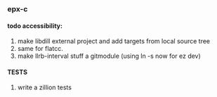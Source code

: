 ### epx-c
#### todo accessibility:
1. make libdill external project and add targets from local source tree
2. same for flatcc.
3. make llrb-interval stuff a gitmodule (using ln -s now for ez dev)

#### TESTS
1. write a zillion tests

